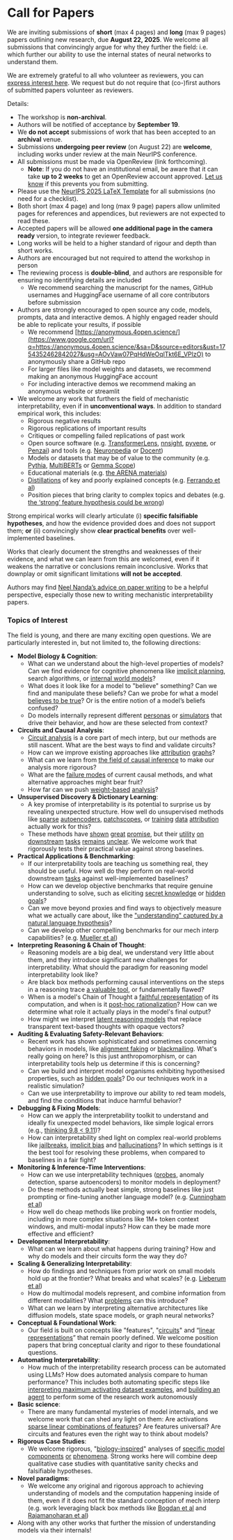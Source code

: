 # Call for Papers
We are inviting submissions of **short** (max 4 pages) and **long** (max 9 pages) papers outlining new research, due **August 22, 2025**. We welcome all submissions that convincingly argue for why they further the field: i.e. which further our ability to use the internal states of neural networks to understand them. 

We are extremely grateful to all who volunteer as reviewers, you can [express interest here](https://www.google.com/url?q=https://docs.google.com/forms/d/e/1FAIpQLSdiw1SJllzoTz_nqzDTzTOGb9DV3W_truQyh-WvYj_QGIi7Mg/viewform?usp%3Ddialog&sa=D&source=editors&ust=1754352462839057&usg=AOvVaw3zsgmfHcNTVmU7LCzWTmRZ). We request but do not require that (co-)first authors of submitted papers volunteer as reviewers. 

Details: 
* The workshop is **non-archival**.
* Authors will be notified of acceptance by **September 19**.
* We **do not accept** submissions of work that has been accepted to an **archival** venue.
* Submissions **undergoing peer review** (on August 22) are **welcome**, including works under review at the main NeurIPS conference.
* All submissions must be made via OpenReview (link forthcoming).
  * **Note**: If you do not have an institutional email, be aware that it can take **up to 2 weeks** to get an OpenReview account approved. [Let us know](mailto:neurips2025@mechinterpworkshop.com) if this prevents you from submitting.
* Please use the [NeurIPS 2025 LaTeX Template](https://www.google.com/url?q=https://media.neurips.cc/Conferences/NeurIPS2025/Styles.zip&sa=D&source=editors&ust=1754352462840698&usg=AOvVaw1aSJ-2uvu--fRhRPjNwJ-Z) for all submissions (no need for a checklist).
* Both short (max 4 page) and long (max 9 page) papers allow unlimited pages for references and appendices, but reviewers are not expected to read these.
* Accepted papers will be allowed **one additional page in the camera ready** version, to integrate reviewer feedback.
* Long works will be held to a higher standard of rigour and depth than short works.
* Authors are encouraged but not required to attend the workshop in person
* The reviewing process is **double-blind**, and authors are responsible for ensuring no identifying details are included
  * We recommend searching the manuscript for the names, GitHub usernames and HuggingFace username of all core contributors before submission
* Authors are strongly encouraged to open source any code, models, prompts, data and interactive demos. A highly engaged reader should be able to replicate your results, if possible
  * We recommend [https://anonymous.4open.science/](https://www.google.com/url?q=https://anonymous.4open.science/&sa=D&source=editors&ust=1754352462842027&usg=AOvVaw07PqHdWeOqlTkt6E_VPlzO) to anonymously share a GitHub repo
  * For larger files like model weights and datasets, we recommend making an anonymous HuggingFace account
  * For including interactive demos we recommend making an anonymous website or streamlit
* We welcome any work that furthers the field of mechanistic interpretability, even if in **unconventional ways**. In addition to standard empirical work, this includes:
  * Rigorous negative results
  * Rigorous replications of important results
  * Critiques or compelling failed replications of past work
  * Open source software (e.g. [TransformerLens](https://www.google.com/url?q=https://github.com/neelnanda-io/TransformerLens&sa=D&source=editors&ust=1754352462842925&usg=AOvVaw2lvQpVwO0q1XXa9uNquSxC), [nnsight](https://www.google.com/url?q=https://github.com/ndif-team/nnsight&sa=D&source=editors&ust=1754352462843011&usg=AOvVaw0NFo_uGi6YQiBzeIod6N8_), [pyvene](https://www.google.com/url?q=https://github.com/stanfordnlp/pyvene/tree/main/pyvene/models/mlp&sa=D&source=editors&ust=1754352462843097&usg=AOvVaw3hG-O9H8zATpc7ExdYo_fU), or [Penzai](https://www.google.com/url?q=https://github.com/google-deepmind/penzai&sa=D&source=editors&ust=1754352462843201&usg=AOvVaw3I4eGawu0QkD2u7gJGjAj4)) and tools (e.g. [Neuronpedia](https://www.google.com/url?q=http://neuronpedia.org&sa=D&source=editors&ust=1754352462843297&usg=AOvVaw15mPxZTcERe9Z2GOyg787v) or [Docent](https://www.google.com/url?q=https://transluce.org/introducing-docent&sa=D&source=editors&ust=1754352462843407&usg=AOvVaw1ZzvUJUTFA4zl16tLjzdTX))
  * Models or datasets that may be of value to the community (e.g. [Pythia](https://www.google.com/url?q=https://arxiv.org/abs/2304.01373&sa=D&source=editors&ust=1754352462843645&usg=AOvVaw2jY3GdqMk1uz_4BWe8OnXv), [MultiBERTs](https://www.google.com/url?q=https://arxiv.org/abs/2106.16163&sa=D&source=editors&ust=1754352462843734&usg=AOvVaw20UChlt8TUmJRGVBod-NTK) or [Gemma Scope](https://www.google.com/url?q=https://arxiv.org/abs/2408.05147&sa=D&source=editors&ust=1754352462843818&usg=AOvVaw2o1Py49oQoC8JK1dQZViRD))
  * Educational materials (e.g. [the ARENA materials](https://www.google.com/url?q=https://arena3-chapter1-transformer-interp.streamlit.app/&sa=D&source=editors&ust=1754352462843976&usg=AOvVaw2SNuqlMkKvBjIEGw5Hls5z))
  * [Distillations](https://www.google.com/url?q=https://distill.pub/2017/research-debt/&sa=D&source=editors&ust=1754352462844095&usg=AOvVaw0x9FtAxJcDvZCHAR-0tuFc) of key and poorly explained concepts (e.g. [Ferrando et al](https://www.google.com/url?q=https://arxiv.org/abs/2405.00208&sa=D&source=editors&ust=1754352462844258&usg=AOvVaw2gjxirBqTIcaQqnkJn4n4u))
  * Position pieces that bring clarity to complex topics and debates (e.g. [the ‘strong’ feature hypothesis could be wrong](https://www.google.com/url?q=https://www.alignmentforum.org/posts/tojtPCCRpKLSHBdpn/the-strong-feature-hypothesis-could-be-wrong&sa=D&source=editors&ust=1754352462844555&usg=AOvVaw0Ka_yoKN4Q7YO59KMWInHR))

Strong empirical works will clearly articulate (i) **specific falsifiable hypotheses**, and how the evidence provided does and does not support them; **or** (ii) convincingly show **clear practical benefits** over well-implemented baselines. 

Works that clearly document the strengths and weaknesses of their evidence, and what we can learn from this are welcomed, even if it weakens the narrative or conclusions remain inconclusive. Works that downplay or omit significant limitations **will not be accepted**. 

Authors may find [Neel Nanda’s advice on paper writing](https://www.google.com/url?q=https://www.alignmentforum.org/posts/eJGptPbbFPZGLpjsp/highly-opinionated-advice-on-how-to-write-ml-papers&sa=D&source=editors&ust=1754352462845593&usg=AOvVaw3NOorKICZbHnOndUR2ALc2) to be a helpful perspective, especially those new to writing mechanistic interpretability papers. 
### Topics of Interest
The field is young, and there are many exciting open questions. We are particularly interested in, but not limited to, the following directions: 
* **Model Biology & Cognition**:
  * What can we understand about the high-level properties of models? Can we find evidence for cognitive phenomena like [implicit planning](https://www.google.com/url?q=https://transformer-circuits.pub/2025/attribution-graphs/biology.html%23dives-poems&sa=D&source=editors&ust=1754352462846361&usg=AOvVaw1543qi93AZZCh9Yw5XB1Rq), search algorithms, or [internal world models](https://www.google.com/url?q=https://arxiv.org/abs/2210.13382&sa=D&source=editors&ust=1754352462846475&usg=AOvVaw0nfV3kzxMo7FouUiiYRa0t)?
  * What does it look like for a model to "believe" something? Can we find and manipulate these beliefs? Can we probe for what a model [believes to be true](https://www.google.com/url?q=https://arxiv.org/abs/2310.06824&sa=D&source=editors&ust=1754352462846738&usg=AOvVaw0CsAdeiwiQHgDffSNS4dZE)? Or is the entire notion of a model’s beliefs confused?
  * Do models internally represent different [personas](https://www.google.com/url?q=https://arxiv.org/abs/2406.12094&sa=D&source=editors&ust=1754352462846947&usg=AOvVaw17s670_13OMAYHi4DLdbiU) or [simulators](https://www.google.com/url?q=https://www.nature.com/articles/s41586-023-06647-8&sa=D&source=editors&ust=1754352462847039&usg=AOvVaw0AR_jcKEASzpzqoMC7Xvou) that drive their behavior, and how are these selected from context?
* **Circuits and Causal Analysis**:
  * [Circuit analysis](https://www.google.com/url?q=https://distill.pub/2020/circuits/zoom-in/&sa=D&source=editors&ust=1754352462847316&usg=AOvVaw140OHjN7buD0cMx1nOMHqx) is a core part of mech interp, but our methods are still nascent. What are the best ways to find and validate circuits?
  * How can we improve existing approaches like [attribution](https://www.google.com/url?q=https://arxiv.org/abs/2406.11944&sa=D&source=editors&ust=1754352462847602&usg=AOvVaw1hJJjsrYhvCGA46gDNI7Ux) [graphs](https://www.google.com/url?q=https://transformer-circuits.pub/2025/attribution-graphs/methods.html&sa=D&source=editors&ust=1754352462847714&usg=AOvVaw02pomOZSRMMRJ-4F5ctBcq)?
  * What can we learn from [the field of causal inference](https://www.google.com/url?q=https://arxiv.org/abs/2407.04690&sa=D&source=editors&ust=1754352462847876&usg=AOvVaw1mYm1abjzU_egPXzdqm4su) to make our analysis more rigorous?
  * What are the [failure modes](https://www.google.com/url?q=https://arxiv.org/abs/2307.15771&sa=D&source=editors&ust=1754352462848035&usg=AOvVaw2k_MlYn8Me1quqfC5DnClv) of current causal methods, and what alternative approaches might bear fruit?
  * How far can we push [weight-based](https://www.google.com/url?q=https://arxiv.org/abs/2301.05217&sa=D&source=editors&ust=1754352462848241&usg=AOvVaw3XwSGzbOIFcmvSfB3EH4_F) [analysis](https://www.google.com/url?q=https://arxiv.org/abs/2410.08417&sa=D&source=editors&ust=1754352462848430&usg=AOvVaw0t2FecTlYcZr84CHz5u6Cn)?
* **Unsupervised Discovery & Dictionary Learning**:
  * A key promise of interpretability is its potential to surprise us by revealing unexpected structure. How well do unsupervised methods like [sparse](https://www.google.com/url?q=https://arxiv.org/abs/2103.15949&sa=D&source=editors&ust=1754352462848832&usg=AOvVaw3FcRhPEyhNfNYHzY8kHcgr) [autoencoders](https://www.google.com/url?q=https://transformer-circuits.pub/2023/monosemantic-features&sa=D&source=editors&ust=1754352462848922&usg=AOvVaw3o7Akz8EIRSaHAiWdjqyuo), [patch](https://www.google.com/url?q=https://arxiv.org/abs/2401.06102&sa=D&source=editors&ust=1754352462848986&usg=AOvVaw3xHiaGy2WGrmWsGjDmLMUc)[scopes](https://www.google.com/url?q=https://arxiv.org/abs/2403.10949v2&sa=D&source=editors&ust=1754352462849078&usg=AOvVaw2WHfTZb74QlYDvFdinv65H), or [training](https://www.google.com/url?q=https://proceedings.mlr.press/v70/koh17a?ref%3Dhttps://githubhelp.com&sa=D&source=editors&ust=1754352462849172&usg=AOvVaw1S69c4CaZLburpJcOOE7Et) [data](https://www.google.com/url?q=https://arxiv.org/abs/2308.03296&sa=D&source=editors&ust=1754352462849250&usg=AOvVaw0u4xMVMcejdVFp4vusFWgs) [attribution](https://www.google.com/url?q=https://arxiv.org/abs/2205.11482&sa=D&source=editors&ust=1754352462849333&usg=AOvVaw3nJ2v2maX_rAtfLCNbm713) actually work for this?
  * These methods have [shown](https://www.google.com/url?q=https://transformer-circuits.pub/2024/scaling-monosemanticity/index.html&sa=D&source=editors&ust=1754352462849506&usg=AOvVaw3snvs3VaE1mg7o00eBEBlt) [great](https://www.google.com/url?q=https://transformer-circuits.pub/2025/attribution-graphs/biology.html&sa=D&source=editors&ust=1754352462849608&usg=AOvVaw1x9CW8EfLAUrbnz7863X9D) [promise](https://www.google.com/url?q=https://arxiv.org/abs/2503.10965&sa=D&source=editors&ust=1754352462849691&usg=AOvVaw12ksAKKWNBr3CtbKwuvu50), but their [utility](https://www.google.com/url?q=https://arxiv.org/abs/2502.16681&sa=D&source=editors&ust=1754352462849774&usg=AOvVaw2MX98VjLZvFH-zU39E0Z6M) [on](https://www.google.com/url?q=https://www.tilderesearch.com/blog/sieve&sa=D&source=editors&ust=1754352462849841&usg=AOvVaw0P84n4E9LlVPif4GE2ox91) [downstream](https://www.google.com/url?q=https://arxiv.org/abs/2501.17148&sa=D&source=editors&ust=1754352462849909&usg=AOvVaw2Df7d_7ARGqBaol_w9lHgW) [tasks](https://www.google.com/url?q=https://transformer-circuits.pub/2024/features-as-classifiers/index.html&sa=D&source=editors&ust=1754352462849990&usg=AOvVaw3l5c4HK7i3GXcFip6Vv7Ws) [remains](https://www.google.com/url?q=https://arxiv.org/abs/2502.04382&sa=D&source=editors&ust=1754352462850091&usg=AOvVaw1XKzBPebMpBCCP7-6BCtWq) [unclear](https://www.google.com/url?q=https://www.alignmentforum.org/posts/4uXCAJNuPKtKBsi28/negative-results-for-saes-on-downstream-tasks&sa=D&source=editors&ust=1754352462850221&usg=AOvVaw03LHGJw3hBsFXmTsPxf7ia). We welcome work that rigorously tests their practical value against strong baselines.
* **Practical Applications & Benchmarking**:
  * If our interpretability tools are teaching us something real, they should be useful. How well do they perform on real-world downstream [tasks](https://www.google.com/url?q=https://www.lesswrong.com/posts/wGRnzCFcowRCrpX4Y/downstream-applications-as-validation-of-interpretability&sa=D&source=editors&ust=1754352462850715&usg=AOvVaw0wGrZQfo2fQywq-hhJVNIW) against well-implemented baselines?
  * How can we develop objective benchmarks that require genuine understanding to solve, such as eliciting [secret knowledge](https://www.google.com/url?q=https://arxiv.org/abs/2505.14352&sa=D&source=editors&ust=1754352462851011&usg=AOvVaw0_DhoHs-Wy1JoOalHuybTR) or [hidden goals](https://www.google.com/url?q=https://arxiv.org/abs/2503.10965&sa=D&source=editors&ust=1754352462851099&usg=AOvVaw0TE6w6GmA4J0h13Mhp_9Go)?
  * Can we move beyond proxies and find ways to objectively measure what we actually care about, like the ["understanding" captured by a natural language hypothesis](https://www.google.com/url?q=https://arxiv.org/abs/2502.04382&sa=D&source=editors&ust=1754352462851371&usg=AOvVaw3PXiQC4C0enLLspoY6kJpz)?
  * Can we develop other compelling benchmarks for our mech interp capabilities? (e.g. [Mueller et al](https://www.google.com/url?q=https://arxiv.org/abs/2504.13151&sa=D&source=editors&ust=1754352462851614&usg=AOvVaw0Mnlz7lRbbTl84aTN7km51))
* **Interpreting Reasoning & Chain of Thought**:
  * Reasoning models are a big deal, we understand very little about them, and they introduce significant new challenges for interpretability. What should the paradigm for reasoning model interpretability look like?
  * Are black box methods performing causal interventions on the steps in a reasoning trace [a valuable tool](https://www.google.com/url?q=https://arxiv.org/abs/2506.19143&sa=D&source=editors&ust=1754352462852216&usg=AOvVaw3MZ6eC74gOxagOx9a3K321), or fundamentally flawed?
  * When is a model's Chain of Thought a [faithful representation](https://www.google.com/url?q=https://arxiv.org/abs/2305.04388&sa=D&source=editors&ust=1754352462852468&usg=AOvVaw07k_ANU2GfSKyKbIHyzb8z) of its computation, and when is it [post-hoc rationalization](https://www.google.com/url?q=https://arxiv.org/abs/2503.08679&sa=D&source=editors&ust=1754352462852615&usg=AOvVaw104OKBJt1mFhOLlhoExJY8)? How can we determine what role it actually plays in the model's final output?
  * How might we interpret [latent reasoning models](https://www.google.com/url?q=https://arxiv.org/abs/2412.06769&sa=D&source=editors&ust=1754352462852836&usg=AOvVaw3D_Tw0JhvyB7T7AX6WA3nM) that replace transparent text-based thoughts with opaque vectors?
* **Auditing & Evaluating Safety-Relevant Behaviors**:
  * Recent work has shown sophisticated and sometimes concerning behaviors in models, like [alignment faking](https://www.google.com/url?q=https://arxiv.org/abs/2412.14093&sa=D&source=editors&ust=1754352462853265&usg=AOvVaw0ucVcPMhjQRs3nvN_7xtAD) or [blackmailing](https://www.google.com/url?q=https://www.anthropic.com/research/agentic-misalignment&sa=D&source=editors&ust=1754352462853382&usg=AOvVaw2yV6VminifN4UvClPPU2JT). What's really going on here? Is this just anthropomorphism, or can interpretability tools help us determine if this is concerning?
  * Can we build and interpret model organisms exhibiting hypothesised properties, such as [hidden goals](https://www.google.com/url?q=https://arxiv.org/abs/2503.10965&sa=D&source=editors&ust=1754352462853735&usg=AOvVaw1aa0SogArWOCqOoa5bvSaL)? Do our techniques work in a realistic simulation?
  * Can we use interpretability to improve our ability to red team models, and find the conditions that induce harmful behavior?
* **Debugging & Fixing Models**:
  * How can we apply the interpretability toolkit to understand and ideally fix unexpected model behaviors, like simple logical errors (e.g., [thinking 9.8 < 9.11](https://www.google.com/url?q=https://transluce.org/observability-interface&sa=D&source=editors&ust=1754352462854303&usg=AOvVaw1a-OQH8XhuqMxtpXfIuqEk))?
  * How can interpretability shed light on complex real-world problems like [jailbreaks](https://www.google.com/url?q=https://transformer-circuits.pub/2025/attribution-graphs/biology.html%23dives-jailbreak&sa=D&source=editors&ust=1754352462854539&usg=AOvVaw0JQwqSPfw1NB2A50I_5TnN), [implicit bias](https://www.google.com/url?q=https://arxiv.org/abs/2506.10922&sa=D&source=editors&ust=1754352462854620&usg=AOvVaw233tpKng4q_tZeCJZVZaZ2) and [hallucinations](https://www.google.com/url?q=https://arxiv.org/abs/2411.14257&sa=D&source=editors&ust=1754352462854711&usg=AOvVaw0eA1-N1IW-7rkc0u_POdnL)? In which settings is it the best tool for resolving these problems, when compared to baselines in a fair fight?
* **Monitoring & Inference-Time Interventions**:
  * How can we use interpretability techniques ([probes](https://www.google.com/url?q=https://arxiv.org/abs/2102.12452&sa=D&source=editors&ust=1754352462855121&usg=AOvVaw2G7fRav0G-W1twlNpRk4hF), anomaly detection, sparse autoencoders) to monitor models in deployment?
  * Do these methods actually beat simple, strong baselines like just prompting or fine-tuning another language model? (e.g. [Cunningham et al](https://www.google.com/url?q=https://alignment.anthropic.com/2025/cheap-monitors/&sa=D&source=editors&ust=1754352462855482&usg=AOvVaw1W22VpPhGs1xSdP3oU5_XA))
  * How well do cheap methods like probing work on frontier models, including in more complex situations like 1M+ token context windows, and multi-modal inputs? How can they be made more effective and efficient?
* **Developmental Interpretability**:
  * What can we learn about what happens during training? How and why do models and their circuits form the way they do?
* **Scaling & Generalizing Interpretability**:
  * How do findings and techniques from prior work on small models hold up at the frontier? What breaks and what scales? (e.g. [Lieberum et al](https://www.google.com/url?q=https://arxiv.org/abs/2307.09458&sa=D&source=editors&ust=1754352462856359&usg=AOvVaw0pv7LMArql1TXSWKNENblO))
  * How do multimodal models represent, and combine information from different modalities? What [problems](https://www.google.com/url?q=https://openreview.net/pdf?id%3DVUhRdZp8ke&sa=D&source=editors&ust=1754352462856656&usg=AOvVaw2Sypz-9sAygtZQHw7FhcXu) can this introduce?
  * What can we learn by interpreting alternative architectures like diffusion models, state space models, or graph neural networks?
* **Conceptual & Foundational Work**:
  * Our field is built on concepts like "features", "[circuits](https://www.google.com/url?q=https://distill.pub/2020/circuits/zoom-in/&sa=D&source=editors&ust=1754352462857224&usg=AOvVaw1LM0lTL3b9dOb8oZZPiAuK)" and “[linear representations](https://www.google.com/url?q=https://transformer-circuits.pub/2024/july-update/index.html%23linear-representations&sa=D&source=editors&ust=1754352462857362&usg=AOvVaw3fT3v9gNcZDN3h7TB-cwS7)” that remain poorly defined. We welcome position papers that bring conceptual clarity and rigor to these foundational questions.
* **Automating Interpretability**:
  * How much of the interpretability research process can be automated using LLMs? How does automated analysis compare to human performance? This includes both automating specific steps like [interpreting maximum activating dataset examples](https://www.google.com/url?q=https://openaipublic.blob.core.windows.net/neuron-explainer/paper/index.html&sa=D&source=editors&ust=1754352462857973&usg=AOvVaw3gWN967ImyslSihONT7Geo), and [building an agent](https://www.google.com/url?q=https://arxiv.org/abs/2404.14394&sa=D&source=editors&ust=1754352462858064&usg=AOvVaw3um4gCEc4hzcN9JRd1N96F) to perform some of the research work autonomously
* **Basic science**:
  * There are many fundamental mysteries of model internals, and we welcome work that can shed any light on them: Are activations [sparse linear](https://www.google.com/url?q=https://arxiv.org/abs/1601.03764&sa=D&source=editors&ust=1754352462858464&usg=AOvVaw2klpRZybziCkn5kGFSfER-) [combinations of features](https://www.google.com/url?q=https://transformer-circuits.pub/2022/toy_model/index.html&sa=D&source=editors&ust=1754352462858578&usg=AOvVaw2kwUNvLCKSrLHocRlIxMRH)? Are features universal? Are circuits and features even the right way to think about models?
* **Rigorous Case Studies**:
  * We welcome rigorous, "[biology-inspired](https://www.google.com/url?q=https://distill.pub/2020/circuits/curve-circuits/&sa=D&source=editors&ust=1754352462858955&usg=AOvVaw1d7DV1TwGMMlzdILAEFMxn)" analyses of [specific model](https://www.google.com/url?q=https://arxiv.org/abs/2310.04625&sa=D&source=editors&ust=1754352462859053&usg=AOvVaw2UI3Pn0LWvniszpDDX_6EO) [components](https://www.google.com/url?q=https://transformer-circuits.pub/2024/scaling-monosemanticity/index.html&sa=D&source=editors&ust=1754352462859159&usg=AOvVaw3BKB48N5lw9aNa4hEwnOM6) [or](https://www.google.com/url?q=https://arxiv.org/abs/2305.01610&sa=D&source=editors&ust=1754352462859256&usg=AOvVaw1Y6TnuVZj0s1eYl7unEnNg) [phenomena](https://www.google.com/url?q=https://arxiv.org/abs/2306.09346&sa=D&source=editors&ust=1754352462859336&usg=AOvVaw2TtPstvpiwHFoMURKElq9V). Strong works here will combine deep qualitative case studies with quantitative sanity checks and falsifiable hypotheses.
* **Novel paradigms**:
  * We welcome any original and rigorous approach to achieving understanding of models and the computation happening inside of them, even if it does not fit the standard conception of mech interp (e.g. work leveraging black box methods like [Bogdan et al](https://www.google.com/url?q=https://arxiv.org/abs/2506.19143&sa=D&source=editors&ust=1754352462859964&usg=AOvVaw3S6_APXf6XgLjfft0uLv5I) and [Rajamanoharan et al](https://www.google.com/url?q=https://www.alignmentforum.org/posts/wnzkjSmrgWZaBa2aC/self-preservation-or-instruction-ambiguity-examining-the&sa=D&source=editors&ust=1754352462860110&usg=AOvVaw3gJRJT3-P_S7-8wFQnGbcy))
* Along with any other works that further the mission of understanding models via their internals!